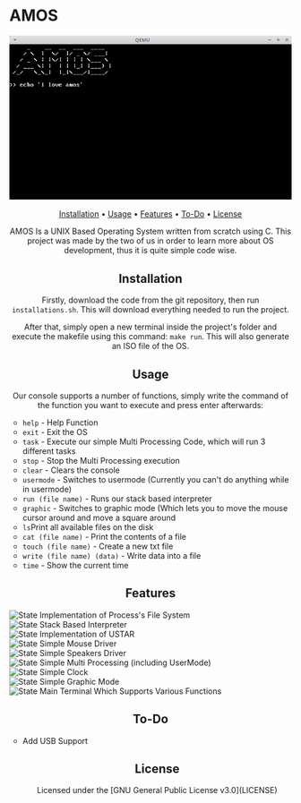 # AMOS

<!--
<html>
<head>
<style>
code {
  font-family: Consolas,"courier new";
  color: crimson;
  background-color: #f1f1f1;
  padding: 2px;
  font-size: 105%;
}
</style>
</head>
<body>
-->

<p style="text-align:center">
    <img src="OS.png" width="1000" alt"howto">
</p>
<p style="text-align:center;font-size:100%">
    <a href="#installation">Installation</a> •
    <a href="#usage">Usage</a> •
    <a href="#features">Features</a> •
    <a href="#to-do">To-Do</a> •
    <a href="#license">License</a>
</p>

<p style="text-align:center">
    AMOS Is a UNIX Based Operating System written from scratch using C. This project was made by 
    the two of us in order to learn more about OS development, thus it is quite simple code wise.
</p>
<h2 style="text-align:center" id="Installation">Installation</h2>
<p style="text-align:center">
    Firstly, download the code from the git repository, then run <code>installations.sh</code>.
    This will download everything needed to run the project.
    
</p>
<p style="text-align:center">
    After that, simply open a new terminal inside the project's folder and execute the makefile using this command: <code>make run</code>.
    This will also generate an ISO file of the OS.
</p>

<h2 style="text-align:center" id="Usage">Usage</h2>
<p style="text-align:center">
    Our console supports a number of functions, simply write the command of the function
    you want to execute and press enter afterwards:
    <ul type="circle">
    <li><code>help</code> - Help Function</li>
    <li><code>exit</code> - Exit the OS</li>
    <li><code>task</code> - Execute our simple Multi Processing Code, which will run 3 different tasks</li>
    <li><code>stop</code> - Stop the Multi Processing execution</li>
    <li><code>clear</code> - Clears the console</li>
    <li><code>usermode</code> - Switches to usermode (Currently you can't do anything while in usermode)</li>
    <li><code>run (file name)</code> - Runs our stack based interpreter</li>
    <li><code>graphic</code> - Switches to graphic mode (Which lets you to move the mouse cursor around and move a square around</li>
    <li><code>ls</code>Print all available files on the disk</li>
    <li><code>cat (file name)</code> - Print the contents of a file</li>
    <li><code>touch (file name)</code> - Create a new txt file</li>
    <li><code>write (file name) (data)</code> - Write data into a file</li>
    <li><code>time</code> - Show the current time</li>
</ul>
</p>

<h2 style="text-align:center" id="Features">Features</h2>

![State](https://img.shields.io/badge/State-Done-brightgreen) Implementation of Process's File System  
![State](https://img.shields.io/badge/State-Done-brightgreen) Stack Based Interpreter  
![State](https://img.shields.io/badge/State-WIP-yellow) Implementation of USTAR  
![State](https://img.shields.io/badge/State-WIP-yellow) Simple Mouse Driver  
![State](https://img.shields.io/badge/State-Done-brightgreen) Simple Speakers Driver  
![State](https://img.shields.io/badge/State-To%20Be%20Updated-blue%20) Simple Multi Processing (including UserMode)  
![State](https://img.shields.io/badge/State-Done-brightgreen) Simple Clock  
![State](https://img.shields.io/badge/State-To%20Be%20Updated-blue%20) Simple Graphic Mode   
![State](https://img.shields.io/badge/State-Done-brightgreen) Main Terminal Which Supports Various Functions  

<h2 style="text-align:center" id="To-Do">To-Do</h2>
<p style="text-align:center">
    <ul type="circle">
    <li>Add USB Support </li>
</p>

<h2 style="text-align:center" id="License">License</h2>
<p style="text-align:center">
        Licensed under the [GNU General Public License v3.0](LICENSE)
</p>

</body>
